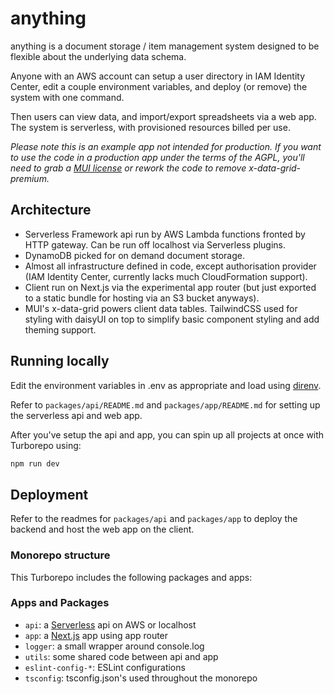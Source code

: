 # anything

anything is a document storage / item management system designed to be flexible about the underlying data schema.

Anyone with an AWS account can setup a user directory in IAM Identity Center, edit a couple environment variables, and deploy (or remove) the system with one command.

Then users can view data, and import/export spreadsheets via a web app. The system is serverless, with provisioned resources billed per use.

_Please note this is an example app not intended for production. If you want to use the code in a production app under the terms of the AGPL, you'll need to grab a [MUI license](https://mui.com/x/introduction/licensing/) or rework the code to remove x-data-grid-premium._

## Architecture

- Serverless Framework api run by AWS Lambda functions fronted by HTTP gateway. Can be run off localhost via Serverless plugins.
- DynamoDB picked for on demand document storage.
- Almost all infrastructure defined in code, except authorisation provider (IAM Identity Center, currently lacks much CloudFormation support).
- Client run on Next.js via the experimental app router (but just exported to a static bundle for hosting via an S3 bucket anyways).
- MUI's x-data-grid powers client data tables. TailwindCSS used for styling with daisyUI on top to simplify basic component styling and add theming support.

## Running locally

Edit the environment variables in .env as appropriate and load using [direnv](https://direnv.net/).


Refer to `packages/api/README.md` and `packages/app/README.md` for setting up the serverless api and web app.

After you've setup the api and app, you can spin up all projects at once with Turborepo using:

```sh
npm run dev
```

## Deployment

Refer to the readmes for `packages/api` and `packages/app` to deploy the backend and host the web app on the client.

### Monorepo structure

This Turborepo includes the following packages and apps:

### Apps and Packages

- `api`: a [Serverless](https://serverless.com/) api on AWS or localhost
- `app`: a [Next.js](https://nextjs.org/) app using app router
- `logger`: a small wrapper around console.log
- `utils`: some shared code between api and app
- `eslint-config-*`: ESLint configurations
- `tsconfig`: tsconfig.json's used throughout the monorepo
